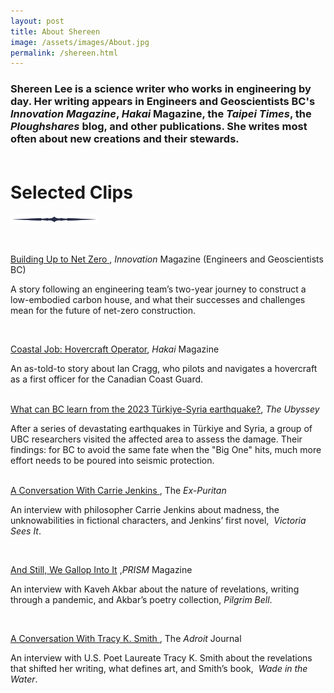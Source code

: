 ```yaml
---
layout: post
title: About Shereen
image: /assets/images/About.jpg
permalink: /shereen.html
---
```

<h3><b>Shereen Lee is a science writer who works in engineering by day.</b> Her writing appears in Engineers and Geoscientists BC's <em>Innovation Magazine</em>, <em>Hakai</em> Magazine, the <em>Taipei Times</em>, the <em>Ploughshares</em> blog, and other publications. She writes most often about new creations and their stewards.<br><br></h3>

<p><h1>Selected Clips</h1></p>
<img src="/assets/images/divider.svg" alt="re:verses" style="width:140px;">
<p></p>
<p><br /></p>
<p>
<a href="https://user-yinucac.cld.bz/Innovation-July-August-2023/26/">
<u>Building Up to Net Zero</u>
</a>, <em><span>Innovation</span></em><span>&nbsp;Magazine (Engineers and Geoscientists BC)</span>
</p>
<p><span>A story following an engineering team&rsquo;s two-year journey to construct a low-embodied carbon house, and what their successes and challenges mean for the future of net-zero construction.</span></p>
<br/>
<p>
<a href="https://hakaimagazine.com/article-short/coastal-job-hovercraft-operator/">
<u>Coastal Job: Hovercraft Operator</u></a>, <em><span>Hakai</span></em><span>&nbsp;Magazine</span>
</p>
<p><span>An as-told-to story about Ian Cragg, who pilots and navigates a hovercraft as a first officer for the Canadian Coast Guard.</span></p>
<p><br>
<a href="https://ubyssey.ca/science/what-happens-when-the-big-one-hits-lessons-from-the-2023-t%C3%BCrkiye-syria-earthquake/">
<u>What can BC learn from the 2023 Türkiye-Syria earthquake?</u></a>, <em>The Ubyssey</em><br></p>
After a series of devastating earthquakes in Türkiye and Syria, a group of UBC researchers visited the affected area to assess the damage. Their findings: for BC to avoid the same fate when the "Big One" hits, much more effort needs to be poured into seismic protection.<br><br>
<p>
<a href="https://ex-puritan.ca/conversation-jenkins-lee-2021/">
<u>A Conversation With Carrie Jenkins</u>
</a>, The <em><span>Ex-Puritan</span></em>
</p>
<p>
<span>An interview with philosopher Carrie Jenkins about madness, the unknowabilities in fictional characters, and Jenkins&rsquo; first novel,&nbsp;</span>
<em>Victoria Sees It</em>.
</p>
<p><br /></p>
<p>
<a hresf="https://prismmagazine.ca/2021/09/09/and-still-we-gallop-into-it-an-interview-with-kaveh-akbar/">
<u>And Still, We Gallop Into It</u>
</a>
,<em>PRISM</em><span>&nbsp;Magazine</span>
</p>
<p>
<span>An interview with Kaveh Akbar about the nature of revelations, writing through a pandemic, and Akbar&rsquo;s poetry collection,&nbsp;</span><em>Pilgrim Bell</em>.
</p>
<p><br /></p>
<p>
<a href="https://theadroitjournal.org/issue-twenty-two-a-conversation-with-tracy-k-smith-the-adroit-journal/">
<u>A Conversation With Tracy K. Smith</u>
</a>
<span>, The&nbsp;</span><em><span>Adroit</span></em><span>&nbsp;Journal</span>
</p>
<p>
<span>An interview with U.S. Poet Laureate Tracy K. Smith about the revelations that shifted her writing, what defines art, and Smith&rsquo;s book,&nbsp;</span>
<em><span>Wade in the Water</span></em><span>.</span>
</p>
